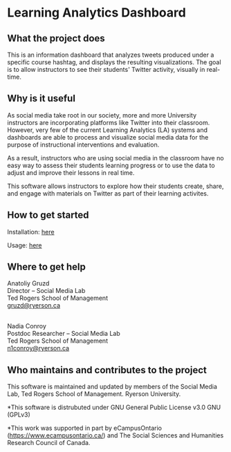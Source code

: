# Learning Analytics Dashboard



What the project does
---------------------

This is an information dashboard that analyzes tweets produced under a specific course hashtag, and displays the resulting visualizations. The goal is to allow instructors to see their students' Twitter activity, visually in real-time. 


Why is it useful
----------------

As social media take root in our society, more and more University instructors are incorporating platforms like Twitter into their classroom. However, very few of the current Learning Analytics (LA) systems and dashboards are able to process and visualize social media data for the purpose of instructional interventions and evaluation. 

As a result, instructors who are using social media in the classroom have no easy way to assess their students learning progress or to use the data to adjust and improve their lessons in real time. 

This software allows instructors to explore how their students create, share, and engage with materials on Twitter as part of their learning activites.

How to get started 
------------------
Installation: [here](docs/Learning_Analytics_Dashboard_Installation_Guide.pdf)

Usage: [here](docs/Learning_Analytics_Dashboard_User_Guide.pdf)

Where to get help
------------------------------------------
Anatoliy Gruzd <br>
Director – Social Media Lab <br>
Ted Rogers School of Management <br>
gruzd@ryerson.ca			<br><br>

Nadia Conroy <br>
Postdoc Researcher – Social Media Lab<br> 
Ted Rogers School of Management <br>
n1conroy@ryerson.ca<br>


Who maintains and contributes to the project
--------------------------------------------
This software is maintained and updated by members of the Social Media Lab, Ted Rogers School of Management. Ryerson University.

*This software is distrubuted under GNU General Public License v3.0 GNU (GPLv3)

*This work was supported in part by eCampusOntario (https://www.ecampusontario.ca/) and The Social Sciences and Humanities Research Council of Canada.
